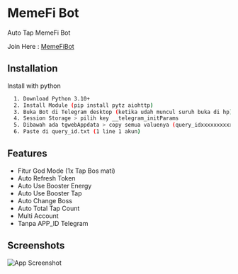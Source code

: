 ﻿
# MemeFi Bot
Auto Tap MemeFi Bot  

Join Here : [MemeFiBot](https://t.me/memefi_coin_bot/main?startapp=r_4bc1cc728c)


## Installation

Install with python

```bash
  1. Download Python 3.10+
  2. Install Module (pip install pytz aiohttp)
  3. Buka Bot di Telegram desktop (ketika udah muncul suruh buka di hp) > inspect > Application
  4. Session Storage > pilih key __telegram_initParams
  5. Dibawah ada tgwebAppdata > copy semua valuenya (query_idxxxxxxxxxxxx) FULL COPY !
  6. Paste di query_id.txt (1 line 1 akun)
```


## Features
- Fitur God Mode (1x Tap Bos mati)
- Auto Refresh Token
- Auto Use Booster Energy 
- Auto Use Booster Tap 
- Auto Change Boss 
- Auto Total Tap Count
- Multi Account
- Tanpa APP_ID Telegram

## Screenshots

![App Screenshot](https://i.ibb.co.com/7vsVvDW/turbo.gif)

